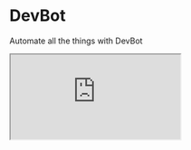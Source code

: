 # DevBot
Automate all the things with DevBot

<iframe src='https://webchat.botframework.com/embed/whsbot?s=EzOBe3xvWeo.cwA.4sg.Z6Zmn5pV8VwyR_fSlK8pSzDw4eIATWiwctoK2EVCPhY'></iframe>